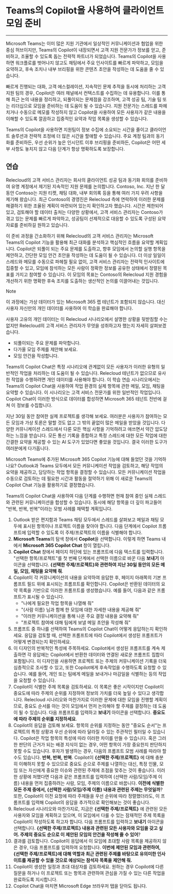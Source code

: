 # Teams의 Copilot을 사용하여 클라이언트 모임 준비
---
Microsoft Teams는 이미 많은 지원 기관에서 일상적인 커뮤니케이션과 협업을 위한 중심 허브이지만, Teams의 Copilot이 내장되면서 고객 지원 전문가가 정보를 얻고, 준비하고, 조율할 수 있도록 돕는 전략적 파트너가 되었습니다. Teams의 Copilot을 사용하면 워크플로를 벗어나지 않고도 채팅에서 주요 인사이트를 빠르게 파악하고, 모임을 요약하고, 후속 조치나 내부 브리핑을 위한 콘텐츠 초안을 작성하는 데 도움을 줄 수 있습니다.

빠르게 진행되는 대화, 고객 에스컬레이션, 지속적인 문제 추적을 동시에 처리하는 고객 지원 팀의 경우, Copilot은 여러 채널에서 컨텍스트를 수집하는 데 유용합니다. 이를 통해 최근 논의 내용을 정리하고, 되풀이되는 문제점을 강조하며, 고객 성공 팀, 기술 팀 또는 리더십으로 모임을 준비하는 데 도움이 될 수 있습니다. 지원 전문가는 스레드를 파헤치거나 수동으로 메모를 작성하지 않고 Copilot을 사용하여 모든 사용자가 같은 내용을 이해할 수 있도록 깔끔하고 집중적인 요약과 작업 목록을 생성할 수 있습니다.

Teams의 Copilot을 사용하면 지원팀이 정보 수집에 소요되는 시간을 줄이고 클라이언트 솔루션과 전략적 조정에 더 많은 시간을 할애할 수 있습니다. 주요 계정 팀과의 동기화를 준비하든, 우선 순위가 높은 인시던트 이후 브리핑을 준비하든, Copilot은 어떤 세부 사항도 놓치지 않고 다음 단계가 항상 명확하도록 보장합니다.

## 연습

Relecloud의 고객 서비스 관리자는 회사의 클라이언트 성공 팀과 동기화 회의를 준비하여 유명 계정에서 제기된 지속적인 지원 문제를 논의합니다. Contoso, Inc. 지난 한 달 동안 Contoso는 지원 티켓, 채팅 대화, 내부 회의록 등을 통해 여러 가지 우려 사항을 제기해 왔습니다. 최근 Contoso의 경영진은 Relecloud 측에 연락하여 이러한 문제를 해결하기 위한 조율된 계획이 마련되어 있는지 확인하고자 했습니다. 시간은 제한되어 있고, 검토해야 할 데이터 출처는 다양한 상황에서, 고객 서비스 관리자는 Contoso가 겪고 있는 문제를 빠르게 파악하고, 성공팀이 선제적으로 대응할 수 있도록 구성된 요약 자료를 준비하길 원하고 있습니다.

이 준비 과정을 간소화하기 위해 Relecloud의 고객 서비스 관리자는 Microsoft Teams의 Copilot 기능을 활용해 최근 대화를 분석하고 핵심적인 흐름을 요약할 계획입니다. Copilot은 되풀이 되는 주요 문제를 도출하고, 향후 모임에서 논의할 실행 항목을 제안하고, 간단한 모임 안건 초안을 작성하는 데 도움이 될 수 있습니다. 더 이상 일일이 스레드와 메모를 수동으로 파헤칠 필요 없이, 고객 서비스 관리자는 전략적 인사이트에 집중할 수 있고, 모임에 참석하는 모든 사람이 정확한 정보를 공유한 상태에서 정렬된 목표를 가지고 참여할 수 있습니다. 이 모임의 목표는 Contoso의 Relecloud 지원 경험을 개선하기 위한 명확한 후속 조치를 도출하는 생산적인 논의를 이끌어내는 것입니다.

> [!NOTE]
>  이 과정에는 가상 데이터가 있는 Microsoft 365 랩 테넌트가 포함되지 않습니다. 대신 사용자 자신만의 개인 데이터를 사용하여 이 학습을 완료해야 합니다.

사용자 고유의 개인 데이터는 이 Relecloud 시나리오에서 설명한 상황을 뒷받침할 수는 없지만 Relecloud의 고객 서비스 관리자가 무엇을 성취하고자 했는지 자세히 살펴보겠습니다.

- 되풀이되는 주요 문제를 파악합니다.
- 다가올 모임 주제를 제안해 보세요.
- 모임 안건을 작성합니다.

Teams의 Copilot Chat은 특정 시나리오에 관계없이 모든 사용자가 이러한 유형의 일반적인 작업을 처리하는 데 도움이 될 수 있습니다. Relecloud 테넌트가 없으므로 유사한 작업을 수행하려면 개인 데이터를 사용해야 합니다. 이 학습 연습 시나리오에서는 Teams의 Copilot Chat을 사용하여 작업 환경의 실제 항목에 관한 메일, 모임, 채팅을 요약할 수 있습니다. 이 시나리오는 고객 서비스 전문가를 위한 일반적인 작업입니다. Copilot Chat이 이러한 방식으로 데이터를 합성하면 Microsoft 365 테넌트 전반에 걸쳐 이 정보를 수집합니다.

지난 30일 동안 참여한 실제 프로젝트를 생각해 보세요. 여러분은 사용자가 참여하는 모든 모임과 가상 토론은 말할 것도 없고 그 밖의 끝없이 많은 메일을 받았을 것입니다. 다양한 커뮤니케이션 스레드에서 다룬 모든 핵심 사항을 기억하려고 애쓰면서 약간 압도당하는 느낌을 받습니다. 모든 통신 기록을 종합하고 특정 스레드에 대한 모든 작업에 대한 간결한 요약을 제공할 수 있는 AI 도구가 있었다면 좋았을 것입니다. 결국 이러한 도구가 여러분에게 다가옵니다.

Microsoft Teams에 추가된 Microsoft 365 Copilot 기능에 대해 들었던 것을 기억하나요? Outlook과 Teams 모두에서 모든 커뮤니케이션 작업을 검토하고, 해당 작업의 요약을 제공하고, 담당하는 작업 항목을 결정할 수 있습니다. 모든 커뮤니케이션 작업을 수동으로 검토하는 데 필요한 시간과 활동을 절약하기 위해 이 새로운 Teams의 Copilot Chat 기능을 활용하기로 결정했습니다.

Teams의 Copilot Chat을 사용하여 다음 단계를 수행하면 현재 참여 중인 실제 스레드와 관련된 커뮤니케이션을 합성할 수 있습니다. 동시에 해당 항목을 더 깊이 파고들어 "반복, 반복, 반복"이라는 모범 사례를 채택할 계획입니다.

1. Outlook 받은 편지함과 Teams 채팅 모두에서 스레드를 살펴보고 메일과 채팅 모두에 표시된 항목이나 프로젝트 이름을 찾아야 합니다. 다음 단계에서 Copilot 프롬프트에 입력할 수 있도록 이 주제/프로젝트의 이름을 식별해야 합니다.
1. **Microsoft Teams**의 탐색 창에서 **Copilot**을 선택합니다. 이렇게 하면 Teams 내에서 **Microsoft 365 Copilot Chat** 창이 열립니다.
1. **Copilot Chat** 창에서 페이지 하단에 있는 프롬프트에 다음 텍스트를 입력합니다. "선택한 항목/프로젝트"를 첫 번째 단계에서 선택한 이름으로 바꾼 다음 **보내기** 아이콘을 선택합니다. **{선택한 주제/프로젝트}와 관련하여 지난 30일 동안의 모든 메일, 모임, 채팅을 요약해 줘**.
1. Copilot이 각 커뮤니케이션의 내용을 요약하여 응답한 후, 페이지 아래쪽의 기본 프롬프트 필드 위에 표시되는 프롬프트를 확인합니다. Copilot은 반환된 데이터의 요약 목록을 기반으로 이러한 프롬프트를 생성했습니다. 예를 들어, 다음과 같은 프롬프트가 표시될 수 있습니다.
   - "나에게 필요한 작업 항목을 나열해 줘"
   - "{사람 이름} 님과 함께 한 모임에 대한 자세한 내용을 제공해 줘"
   - "이러한 커뮤니케이션을 통해 나온 주요 결정 내용을 요약해 줘"
   - "프로젝트 참여에 대해 팀에게 보낼 메일 초안을 작성해 줘"
1. 프롬프트 중 하나를 선택하여 Teams의 Copilot Chat이 어떻게 응답하는지 확인하세요. 응답을 검토할 때, 선택한 프롬프트에 따라 Copilot에서 생성된 프롬프트가 어떻게 변경되는지 확인하세요.
1. 이 디자인의 반복적인 특성에 주목하세요. Copilot에서 생성된 프롬프트를 계속 제출하면 각 응답에는 Copilot에서 반환한 데이터와 연결된 새로운 프롬프트 집합이 포함됩니다. 이 디자인을 사용하면 프로젝트 또는 주제의 커뮤니케이션 기록을 더욱 심층적으로 조사할 수 있고, 또한 Copilot에게 후속작업을 수행하도록 요청할 수 있습니다. 예를 들어, 개인 또는 팀에게 메일을 보내거나 마감일을 식별하는 등의 작업을 요청할 수 있습니다.
1. Copilot이 식별한 주제 목록을 검토하세요. 이 목록은 좋은 시작이지만 Copilot이 중요도에 따라 주제의 순위를 지정하여 정보의 가치를 더욱 높일 수 있다고 생각합니다. Relecloud 시나리오와 마찬가지로 이러한 문제에 대한 모임을 진행할 계획이므로, 중요도 순서를 아는 것이 모임에서 먼저 논의해야 할 주제를 결정하는 데 도움이 될 수 있습니다. 다음 프롬프트를 입력하고 **보내기** 아이콘을 선택합니다. **중요도에 따라 주제의 순위를 지정하세요**.
1. Copilot의 응답을 검토해 보세요. 항목의 순위를 지정하는 동안 "중요도 순서"는 프로젝트의 특정 상황과 우선 순위에 따라 달라질 수 있는 주관적인 필터일 수 있습니다. Copilot은 작업 항목의 특성에 따라 이러한 차이를 만들 수 있습니다. 혹은 그러한 판단의 근거가 되는 배경 지식이 없는 경우, 어떤 항목이 가장 중요한지 판단하지 못할 수도 있습니다. 후자가 발생하는 경우, 다음의 프롬프트 모범 사례를 따라야 할 수도 있습니다.  **반복, 반복, 반복**. Copilot이 **{선택한 주제/프로젝트}** 에 대해 충분히 이해하지 못할 수 있으므로 중요도 순으로 주제를 나열하는 대신, 특정 인물, 모임 또는 자신에게 중요한 이슈와 관련된 주제에 초점을 맞추는 것이 좋습니다. 이러한 상황에 처했다면 다음과 같은 프롬프트를 입력하여 {선택한 사람/모임/주제 이름} 내용을 먼저 집중하려는 사람, 모임, 주제의 이름으로 바꿉니다. **이전에 식별한 모든 주제 중에서, {선택한 사람/모임/주제 이름} 내용과 관련된 주제는 무엇일까**? 또한, Copilot이 이전 요청에 따라 주제들을 우선 순위에 따라 정렬했더라도, 이 프롬프트를 입력해 Copilot의 응답을 추가적으로 확인해보는 것이 좋습니다. 
1. Relecloud 시나리오와 마찬가지로, 지금은 **{선택한 주제/프로젝트}** 에 관련된 모든 사용자와 모임을 계획하고 있으며, 이 모임에서 다룰 수 있는 잠재적인 주제 목록을 Copilot이 작성하도록 하고자 합니다. 다음 프롬프트를 입력하고 **보내기** 아이콘을 선택합니다. **{선택한 주제/프로젝트} 내용과 관련된 모든 사용자와 모임을 갖고 싶어. 주제의 중요도 순으로 이 제안된 모임의 안건을 작성해 줄 수 있어**?
1. 결과를 검토합니다. Copilot이 응답에서 이 모임에 초대할 사람 목록을 제공하지 않은 경우, 다음 프롬프트를 입력하여 요청합니다. **이번에 제안된 모임과 관련하여, {선택한 주제/프로젝트}에 대해 역할과 최근 관련된 주제를 바탕으로 유의미한 인사이트를 제공할 수 있을 것으로 예상되는 참석자 목록을 제안해 줘.**
1. Copilot이 생성한 일정과 초대 대상자를 검토하세요. 원하는 경우 Copilot에 다른 질문을 하거나 이 프로젝트 또는 항목과 관련하여 관심을 가질 수 있는 다른 작업을 완료하도록 지시합니다.
1. Copilot Chat을 마치면 Microsoft Edge 브라우저 탭을 닫아도 됩니다.
